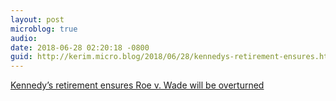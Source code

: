 ```yaml
---
layout: post
microblog: true
audio: 
date: 2018-06-28 02:20:18 -0800
guid: http://kerim.micro.blog/2018/06/28/kennedys-retirement-ensures.html
---
```

[Kennedy’s retirement ensures Roe v. Wade will be overturned](https://slate.com/news-and-politics/2018/06/kennedys-retirement-ensures-roe-v-wade-will-be-overturned.html)
